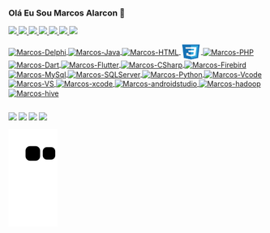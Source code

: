 ### Olá Eu Sou Marcos Alarcon 👋

<div align="left">
  <a href="https://github.com/alarconmarcos/alarconmarcos">
  <img height="180em" src="https://github-readme-stats.vercel.app/api?username=alarconmarcos&show_icons=true&theme=dark&include_all_commits=true&count_private=true"/>
  <img height="180em" src="https://github-readme-stats.vercel.app/api/top-langs/?username=alarconmarcos&layout=compact&langs_count=7&theme=dark"/>
  <img height="180em" src="https://activity-graph.herokuapp.com/graph?username=alarconmarcos&theme=dark"/>
  <img height="180em" src="https://github-readme-stats.vercel.app/api?username=alarconmarcos&theme=dark"/>
  <img height="180em" src="https://github-readme-streak-stats.herokuapp.com/?user=alarconmarcos&theme=dark"/>
  <img height="180em" src="  https://hits.seeyoufarm.com/api/count/incr/badge.svg?url=https%3A%2F%2Fgithub.com%2Falarconmarcos1212%2Fhit-counter&theme=dark"/>
  <img height="180em" src="https://github-readme-stats.vercel.app/api/top-langs/?username=alarconmarcos&theme=dark"/>
  
  
</div>
<div style="display: inline_block"><br>
  <img align="center" alt="Marcos-Delphi" height="30" width="40" src="https://cdn-icons-png.flaticon.com/512/5968/5968252.png">
  <img align="center" alt="Marcos-Java" height="30" width="40" src="https://cdn.jsdelivr.net/gh/devicons/devicon/icons/java/java-original.svg">
  <img align="center" alt="Marcos-HTML" height="30" width="40" src="https://icongr.am/devicon/html5-original.svg">
  <img align="center" alt="Marcos-CSS" height="30" width="40" src="https://raw.githubusercontent.com/devicons/devicon/master/icons/css3/css3-original.svg">
  <img align="center" alt="Marcos-PHP" height="30" width="40" src="https://cdn.iconscout.com/icon/free/png-256/php-2752101-2284918.png">
  <img align="center" alt="Marcos-Dart" height="30" width="40" src="https://cdn.jsdelivr.net/gh/devicons/devicon/icons/dart/dart-original.svg">
  <img align="center" alt="Marcos-Flutter" height="30" width="40" src="https://cdn.jsdelivr.net/gh/devicons/devicon/icons/flutter/flutter-original.svg">
  <img align="center" alt="Marcos-CSharp" height="30" width="40" src="https://cdn.jsdelivr.net/gh/devicons/devicon/icons/csharp/csharp-plain.svg">
  <img align="center" alt="Marcos-Firebird" height="30" width="40" src="https://upload.wikimedia.org/wikipedia/commons/thumb/8/8e/Firebird_logo.svg/800px-Firebird_logo.svg.png">  
  <img align="center" alt="Marcos-MySql" height="30" width="40" src="https://cdn.iconscout.com/icon/free/png-256/mysql-3521596-2945040.png">
  <img align="center" alt="Marcos-SQLServer" height="30" width="40" src="https://cdn.iconscout.com/icon/free/png-256/sql-4-190807.png">
  <img align="center" alt="Marcos-Python" height="30" width="40" src="https://cdn.jsdelivr.net/gh/devicons/devicon/icons/python/python-original.svg">
  <img align="center" alt="Marcos-Vcode" height="30" width="40" src="https://cdn.jsdelivr.net/gh/devicons/devicon/icons/vscode/vscode-original.svg">
  <img align="center" alt="Marcos-VS" height="30" width="40" src="https://cdn.jsdelivr.net/gh/devicons/devicon/icons/visualstudio/visualstudio-plain.svg">
  <img align="center" alt="Marcos-xcode" height="30" width="40" src="https://cdn.jsdelivr.net/gh/devicons/devicon/icons/xcode/xcode-original.svg">
  <img align="center" alt="Marcos-androidstudio" height="30" width="40" src="https://cdn.jsdelivr.net/gh/devicons/devicon/icons/androidstudio/androidstudio-original.svg">
  <img align="center" alt="Marcos-hadoop" height="30" width="40" src="https://cdn.iconscout.com/icon/free/png-256/hadoop-226007.png">
  <img align="center" alt="Marcos-hive" height="30" width="40" src="https://upload.wikimedia.org/wikipedia/commons/thumb/b/bb/Apache_Hive_logo.svg/1200px-Apache_Hive_logo.svg.png">

  
</div>
  
  ##
 
<div> 
  <a href="https://www.instagram.com/alarconmarcos/" target="_blank"><img src="https://img.shields.io/badge/-Instagram-%23E4405F?style=for-the-badge&logo=instagram&logoColor=white" target="_blank"></a>
 <a href="https://www.facebook.com/o.marcos.alarcon" target="_blank"><img src="https://img.shields.io/badge/Facebook-1877F2?style=for-the-badge&logo=facebook&logoColor=white" target="_blank"></a> 
  <a href = "mailto:marcos@omegasistemas.com.br"><img src="https://img.shields.io/badge/-Gmail-%23333?style=for-the-badge&logo=gmail&logoColor=white" target="_blank"></a>
  <a href="https://www.linkedin.com/in/marcos-alarcon/" target="_blank"><img src="https://img.shields.io/badge/-LinkedIn-%230077B5?style=for-the-badge&logo=linkedin&logoColor=white" target="_blank"></a> 
  
  
![Snake animation](https://github.com/alarconmarcos/alarconmarcos/blob/output/github-contribution-grid-snake.svg)
 
</div>
